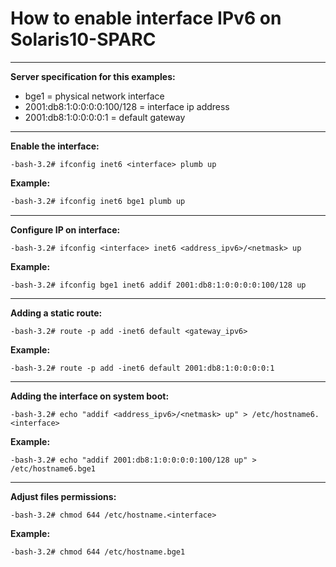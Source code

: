 # How to enable interface IPv6 on Solaris10-SPARC
---

**Server specification for this examples:**
- bge1 = physical network interface 
- 2001:db8:1:0:0:0:0:100/128 = interface ip address 
- 2001:db8:1:0:0:0:0:1 = default gateway 

---

**Enable the interface:**
```shellscript
-bash-3.2# ifconfig inet6 <interface> plumb up
```
**Example:**
```sh
-bash-3.2# ifconfig inet6 bge1 plumb up
```
---
**Configure IP on interface:**
```shellscript
-bash-3.2# ifconfig <interface> inet6 <address_ipv6>/<netmask> up
```
**Example:**
```shellscript
-bash-3.2# ifconfig bge1 inet6 addif 2001:db8:1:0:0:0:0:100/128 up
```
---
**Adding a static route:**
```shellscript
-bash-3.2# route -p add -inet6 default <gateway_ipv6>
```
**Example:**
```shellscript
-bash-3.2# route -p add -inet6 default 2001:db8:1:0:0:0:0:1
```
---
**Adding the interface on system boot:**
```shellscript
-bash-3.2# echo "addif <address_ipv6>/<netmask> up" > /etc/hostname6.<interface>
```
**Example:**
```shellscript
-bash-3.2# echo "addif 2001:db8:1:0:0:0:0:100/128 up" > /etc/hostname6.bge1
```
---
**Adjust files permissions:**
```shellscript
-bash-3.2# chmod 644 /etc/hostname.<interface>
```
**Example:**
```shellscript
-bash-3.2# chmod 644 /etc/hostname.bge1
```
